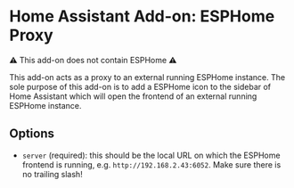# Home Assistant Add-on: ESPHome Proxy

⚠️ This add-on does not contain ESPHome ⚠️

This add-on acts as a proxy to an external running ESPHome instance. 
The sole purpose of this add-on is to add a ESPHome icon to the sidebar of Home Assistant which will open the frontend of an external running ESPHome instance.

## Options

- `server` (required): this should be the local URL on which the ESPHome frontend is running, e.g. `http://192.168.2.43:6052`. Make sure there is no trailing slash!